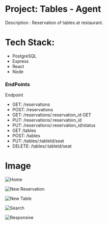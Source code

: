 # Project: Tables - Agent 
Description : Reservation of tables at restaurant.

# Tech Stack:
   - PostgreSQL
   - Express
   - React
   - Node

### EndPoints 

Endpoint	
- GET:       /reservations		
- POST:      /reservations	
- GET:       /reservations/:reservation_id	GET	
- PUT:       /reservations/:reservation_id	
- PUT:       /reservations/:reservation_id/status	
- GET        /tables		
- POST:      /tables
- PUT:       /tables/:tableId/seat	
- DELETE:    /tables/:tableId/seat		

# Image

![Home](https://github.com/dimples-app/Tables-Agent/blob/master/Assets/tables-agent.png)

![New Reservation](https://github.com/dimples-app/Tables-Agent/blob/master/Assets/new_reservation.png)

![New Table](https://github.com/dimples-app/Tables-Agent/blob/master/Assets/new_table.png)

![Search](https://github.com/dimples-app/Tables-Agent/blob/master/Assets/Search.png)

![Responsive](https://github.com/dimples-app/Tables-Agent/blob/master/Assets/Responsive.png)
